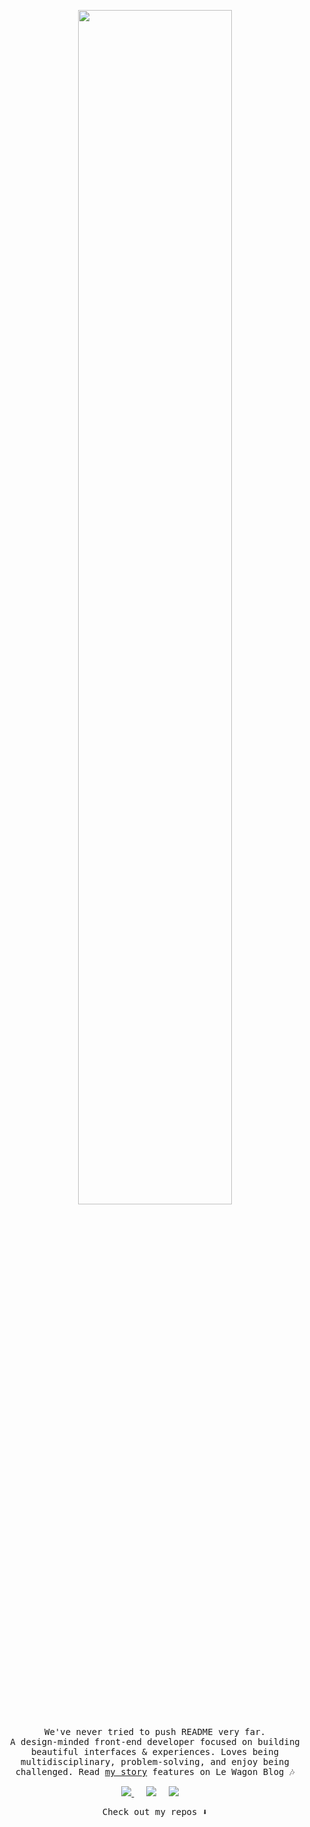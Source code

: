
<p align="center">
  <img width="70%" src="https://i.postimg.cc/NM06Bk9c/Yellow-Cross-Lines-Monster-github-Banner-1.png">
  <br>
  <br>
  <samp>
    We've never tried to push README very far. 
    <br>
    A design-minded front-end developer focused on building beautiful interfaces & experiences.
    Loves being multidisciplinary, problem-solving, and enjoy being challenged.
    Read <a href="https://www.lewagon.com/blog/jun-music-code">my story</a> features on Le Wagon Blog 🎶
  </samp>
</p>

<p align="center">
  <a href="https://dev.to/junlow"><img src="https://img.shields.io/badge/DEV.TO-%230A0A0A.svg?&style=for-the-badge&logo=dev-dot-to&logoColor=white" />       </a>&nbsp;&nbsp;&nbsp;&nbsp;
 <a href="https://twitter.com/probablyjun"><img src="https://img.shields.io/badge/twitter-%231DA1F2.svg?&style=for-the-badge&logo=twitter&logoColor=white" /></a>&nbsp;&nbsp;&nbsp;&nbsp;
  <a href="https://www.linkedin.com/in/jun-low/"><img src="https://img.shields.io/badge/linkedin-%230077B5.svg?&style=for-the-badge&logo=linkedin&logoColor=white" /></a>&nbsp;&nbsp;&nbsp;&nbsp;
  
<p align="center">
  <samp>
    Check out my repos ⬇️
  <samp>
</p>
